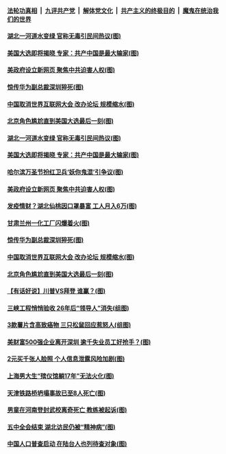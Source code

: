 ####  [法轮功真相](../../../../basic/blob/master/README.md?t=11040502) &nbsp;|&nbsp; [九评共产党](../../../../9ping.md/blob/master/README.md?t=11040502) &nbsp;|&nbsp; [解体党文化](../../../../jtdwh.md/blob/master/README.md?t=11040502)  &nbsp;|&nbsp; [共产主义的终极目的](../../../../gczydzjmd.md/blob/master/README.md?t=11040502) &nbsp;|&nbsp; [魔鬼在统治我们的世界](../../../../mgztzwmdsj.md/blob/master/README.md?t=11040502) 

#### [湖北一河道水变绿 官称无毒引民间热议(图)](../pages/p1/951351.md?t=11040502) 

#### [美国大选即将揭晓 专家：共产中国是最大输家(图)](../pages/p1/951360.md?t=11040502) 

#### [美政府设立新网页 聚焦中共迫害人权(图)](../pages/p1/951335.md?t=11040502) 

#### [惊传华为副总裁深圳猝死(图)](../pages/p1/951280.md?t=11040502) 

#### [中国取消世界互联网大会 改办论坛 规模缩水(图)](../pages/p1/951287.md?t=11040502) 

#### [北京角色尴尬直到美国大选最后一刻(图)](../pages/p1/951277.md?t=11040502) 

#### [湖北一河道水变绿 官称无毒引民间热议(图)](../pages/p1/951351.md?t=11040502) 

#### [美国大选即将揭晓 专家：共产中国是最大输家(图)](../pages/p1/951360.md?t=11040502) 

#### [哈尔滨万圣节扮红卫兵‘妖你鬼混’引争议(图)](../pages/p1/951309.md?t=11040502) 

#### [美政府设立新网页 聚焦中共迫害人权(图)](../pages/p1/951335.md?t=11040502) 


#### [发疫情财？湖北仙桃因口罩暴富 工人月入6万(图)](../pages/p1/951303.md?t=11040502) 

#### [甘肃兰州一化工厂闪爆着火(图)](../pages/p1/951294.md?t=11040502) 

#### [惊传华为副总裁深圳猝死(图)](../pages/p1/951280.md?t=11040502) 

#### [中国取消世界互联网大会 改办论坛 规模缩水(图)](../pages/p1/951287.md?t=11040502) 

#### [北京角色尴尬直到美国大选最后一刻(图)](../pages/p1/951277.md?t=11040502) 

#### [【有话好说】川普VS拜登 谁赢？(图)](../pages/p1/951241.md?t=11040502) 

#### [三峡工程悄悄验收 26年后“领导人”消失(组图)](../pages/p1/951223.md?t=11040502) 

#### [3款薯片含高致癌物 三只松鼠回应惹怒人(组图)](../pages/p1/951258.md?t=11040502) 

#### [美财富500强企业离开深圳 逾千失业员工好抢手？(图)](../pages/p1/951247.md?t=11040502) 

#### [2元买千张人脸照 个人信息泄露风险加剧(图)](../pages/p1/951211.md?t=11040502) 

#### [上海男大生“殡仪馆躺17年”无法火化(图)](../pages/p1/951229.md?t=11040502) 

#### [天津铁路桥坍塌事故已至8人死亡(图)](../pages/p1/951196.md?t=11040502) 

#### [男童在河南登封武校离奇死亡 教练被起诉(图)](../pages/p1/951192.md?t=11040502) 

#### [五中全会结束 湖北访民仍被“精神病”(图)](../pages/p1/951183.md?t=11040502) 

#### [中国人口普查启动 在陆台人也列待查对象(图)](../pages/p1/951151.md?t=11040502) 

